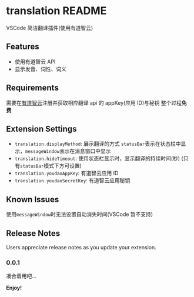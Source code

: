 # translation README

VSCode 简洁翻译插件(使用有道智云)

## Features

-   使用有道智云 API
-   显示发音、词性、词义

## Requirements

需要在[有道智云](https://ai.youdao.com/gw.s)注册并获取相应翻译 api 的 appKey(应用 ID)与秘钥
整个过程**免费**

## Extension Settings

-   `translation.displayMethod`: 展示翻译的方式 `statusBar`表示在状态栏中显示，`messageWindow`表示在消息窗口中显示
-   `translation.hideTimeout`: 使用状态栏显示时，显示翻译的持续时间(秒) (只有`statusBar`模式下方可设置)
-   `translation.youdaoAppKey`: 有道智云应用 ID
-   `translation.youdaoSecretKey`: 有道智云应用秘钥

## Known Issues

使用`messageWindow`时无法设置自动消失时间(VSCode 暂不支持)

## Release Notes

Users appreciate release notes as you update your extension.

### 0.0.1

凑合着用吧...

**Enjoy!**
